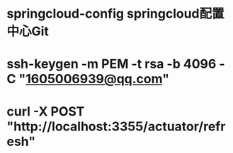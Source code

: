 # springcloud-config  springcloud配置中心Git
# ssh-keygen -m PEM -t rsa -b 4096 -C "1605006939@qq.com"
# curl -X POST "http://localhost:3355/actuator/refresh"
